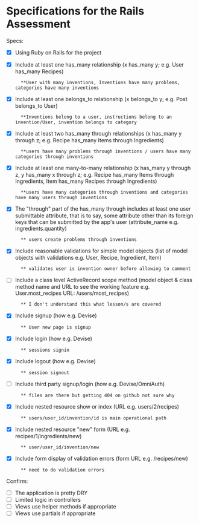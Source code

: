 # Specifications for the Rails Assessment

Specs:
- [x] Using Ruby on Rails for the project
- [X] Include at least one has_many relationship (x has_many y; e.g. User has_many Recipes) 

        **User with many inventions, Inventions have many problems, categories have many inventions 
- [X] Include at least one belongs_to relationship (x belongs_to y; e.g. Post belongs_to User)

        **Inventions belong to a user, instructions belong to an invention/User, invention belongs to category 
- [X] Include at least two has_many through relationships (x has_many y through z; e.g. Recipe has_many Items through Ingredients)

        **users have many problems through inventions / users have many categories through inventions 
- [X] Include at least one many-to-many relationship (x has_many y through z, y has_many x through z;
         e.g. Recipe has_many Items through Ingredients, Item has_many Recipes through Ingredients)

        **users have many categories through inventions and categories have many users through inventions 
- [X] The "through" part of the has_many through includes at least one user submittable attribute, 
        that is to say, some attribute other than its foreign keys that can be submitted by the app's user
        (attribute_name e.g. ingredients.quantity)

        ** users create problems through inventions
- [X] Include reasonable validations for simple model objects (list of model objects with validations 
        e.g. User, Recipe, Ingredient, Item)

        ** validates user is invention owner before allowing to comment
- [ ] Include a class level ActiveRecord scope method (model object & class method name and URL to see 
        the working feature e.g. User.most_recipes URL: /users/most_recipes)

        ** I don't understand this what lesson/s are covered        
- [X] Include signup (how e.g. Devise)

        ** User new page is signup 
- [X] Include login (how e.g. Devise)

        ** sessions signin
- [X] Include logout (how e.g. Devise)

        ** session signout
- [ ] Include third party signup/login (how e.g. Devise/OmniAuth)

        ** files are there but getting 404 on github not sure why
- [X] Include nested resource show or index (URL e.g. users/2/recipes)

        ** users/user_id/invention/id is main operational path
- [X] Include nested resource "new" form (URL e.g. recipes/1/ingredients/new)

        ** user/user_id/invention/new
- [X] Include form display of validation errors (form URL e.g. /recipes/new)

        ** need to do validation errors 

Confirm:
- [ ] The application is pretty DRY
- [ ] Limited logic in controllers
- [ ] Views use helper methods if appropriate
- [ ] Views use partials if appropriate
